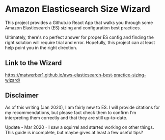 # Amazon Elasticsearch Size Wizard

This project provides a Github.io React App that walks you through some Amazon Elasticsearch (ES) sizing and configuration best practices. 

Ultimately, there's no perfect answer for proper ES config and finding the right solution will require trial and error. Hopefully, this project can at least help point you in the right direction. 

## Link to the Wizard

https://matwerber1.github.io/aws-elasticsearch-best-practice-sizing-wizard/

## Disclaimer

As of this writing (Jan 2020), I am fairly new to ES. I will provide citations for my recommendations, but please fact check them to confirm I'm interpreting them correctly and that they are still up-to-date. 

Update - Mar 2020 - I saw a squirrel and started working on other things. This guide is incomplete, but maybe gives at least a few useful tips?

